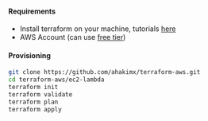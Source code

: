 #### Requirements
- Install terraform on your machine, tutorials [here](https://developer.hashicorp.com/terraform/tutorials/aws-get-started/install-cli)
- AWS Account (can use [free tier](https://aws.amazon.com/free/))

#### Provisioning

```bash
git clone https://github.com/ahakimx/terraform-aws.git
cd terraform-aws/ec2-lambda
terraform init
terraform validate
terraform plan
terraform apply
```